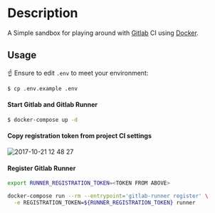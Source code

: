 # Description

A Simple sandbox for playing around with [Gitlab](https://about.gitlab.com) CI using [Docker](https://www.docker.com).

## Usage

:point_up: Ensure to edit `.env` to meet your environment:

```bash
$ cp .env.example .env
```

#### Start Gitlab and Gitlab Runner

```bash
$ docker-compose up -d
```

#### Copy registration token from project CI settings

![2017-10-21 12 48 27](https://user-images.githubusercontent.com/2243323/31851019-54c8df52-b666-11e7-942b-e3d15043c550.png)

#### Register Gitlab Runner

```bash
export RUNNER_REGISTRATION_TOKEN=<TOKEN FROM ABOVE>

docker-compose run --rm --entrypoint='gitlab-runner register' \
  -e REGISTRATION_TOKEN=${RUNNER_REGISTRATION_TOKEN} runner
```
